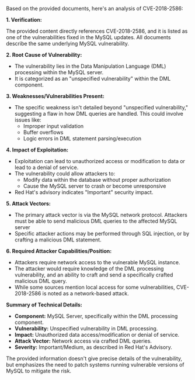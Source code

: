 Based on the provided documents, here's an analysis of CVE-2018-2586:

**1. Verification:**

The provided content directly references CVE-2018-2586, and it is listed as one of the vulnerabilities fixed in the MySQL updates. All documents describe the same underlying MySQL vulnerability.

**2. Root Cause of Vulnerability:**

- The vulnerability lies in the Data Manipulation Language (DML) processing within the MySQL server.
- It is categorized as an "unspecified vulnerability" within the DML component.

**3. Weaknesses/Vulnerabilities Present:**

- The specific weakness isn't detailed beyond "unspecified vulnerability," suggesting a flaw in how DML queries are handled. This could involve issues like:
    - Improper input validation
    - Buffer overflows
    - Logic errors in DML statement parsing/execution

**4. Impact of Exploitation:**

- Exploitation can lead to unauthorized access or modification to data or lead to a denial of service.
- The vulnerability could allow attackers to:
    - Modify data within the database without proper authorization
    - Cause the MySQL server to crash or become unresponsive
- Red Hat's advisory indicates "Important" security impact.

**5. Attack Vectors:**

-  The primary attack vector is via the MySQL network protocol. Attackers must be able to send malicious DML queries to the affected MySQL server
- Specific attacker actions may be performed through SQL injection, or by crafting a malicious DML statement.

**6. Required Attacker Capabilities/Position:**

-  Attackers require network access to the vulnerable MySQL instance.
- The attacker would require knowledge of the DML processing vulnerability, and an ability to craft and send a specifically crafted malicious DML query.
- While some sources mention local access for some vulnerabilities, CVE-2018-2586 is noted as a network-based attack.

**Summary of Technical Details:**

- **Component:** MySQL Server, specifically within the DML processing component.
- **Vulnerability:** Unspecified vulnerability in DML processing.
- **Impact:** Unauthorized data access/modification or denial of service.
- **Attack Vector:** Network access via crafted DML queries.
- **Severity:** Important/Medium, as described in Red Hat's Advisory.

The provided information doesn't give precise details of the vulnerability, but emphasizes the need to patch systems running vulnerable versions of MySQL to mitigate the risk.